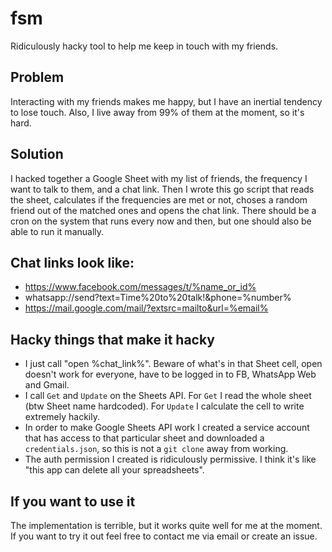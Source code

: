 # fsm
Ridiculously hacky tool to help me keep in touch with my friends.

## Problem

Interacting with my friends makes me happy, but I have an inertial tendency to lose touch. Also, I live away from 99% of them at the moment, so it's hard.

## Solution

I hacked together a Google Sheet with my list of friends, the frequency I want to talk to them, and a chat link. Then I wrote this go script that reads the sheet, calculates if the frequencies are met or not, choses a random friend out of the matched ones and opens the chat link. There should be a cron on the system that runs every now and then, but one should also be able to run it manually.

## Chat links look like:

- https://www.facebook.com/messages/t/%name_or_id%
- whatsapp://send?text=Time%20to%20talk!&phone=%number%
- https://mail.google.com/mail/?extsrc=mailto&url=%email%

## Hacky things that make it hacky

- I just call "open %chat_link%". Beware of what's in that Sheet cell, open doesn't work for everyone, have to be logged in to FB, WhatsApp Web and Gmail.
- I call `Get` and `Update` on the Sheets API. For `Get` I read the whole sheet (btw Sheet name hardcoded). For `Update` I calculate the cell to write extremely hackily.
- In order to make Google Sheets API work I created a service account that has access to that particular sheet and downloaded a `credentials.json`, so this is not a `git clone` away from working.
- The auth permission I created is ridiculously permissive. I think it's like "this app can delete all your spreadsheets".

## If you want to use it

The implementation is terrible, but it works quite well for me at the moment. If you want to try it out feel free to contact me via email or create an issue.
